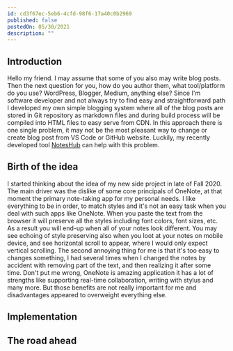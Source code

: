 ```yaml
---
id: cd3f67ec-5eb6-4cfd-98f6-17a40c0b2969
published: false
postedOn: 05/30/2021
description: ""
---
```


## Introduction

Hello my friend. I may assume that some of you also may write blog posts. Then the next question for you, how do you author them, what tool/platform do you use? WordPress, Blogger, Medium, anything else?
Since I'm software developer and not always try to find easy and straightforward path I developed my own simple blogging system where all of the blog posts are stored in Git repository as markdown files and during build process will be compiled into HTML files to easy serve from CDN. In this approach there is one single problem, it may not be the most pleasant way to change or create blog post from VS Code or GitHub website.
Luckily, my recently developed tool [NotesHub](https://noteshub.app) can help with this problem.

## Birth of the idea

I started thinking about the idea of my new side project in late of Fall 2020. The main driver was the dislike of some core principals of OneNote, at that moment the primary note-taking app for my personal needs.
I like everything to be in order, to match styles and it's not an easy task when you deal with such apps like OneNote. When you paste the text from the browser it will preserve all the styles including font colors, font sizes, etc. As a result you will end-up when all of your notes look different. You may see echoing of style preserving also when you loot at your notes on mobile device, and see horizontal scroll to appear, where I would only expect vertical scrolling. The second annoying thing for me is that it's too easy to changes something, I had several times when I changed the notes by accident with removing part of the text, and then realizing it after some time. Don't put me wrong, OneNote is amazing application it has a lot of strengths like supporting real-time collaboration, writing with stylus and many more. But those benefits are not really important for me and disadvantages appeared to overweight everything else.

## Implementation

## The road ahead
